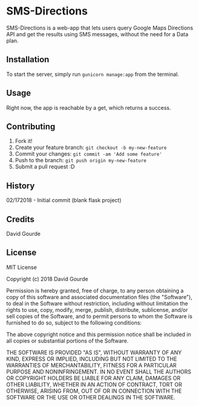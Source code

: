 # SMS-Directions

SMS-Directions is a web-app that lets users query Google Maps
Directions API and get the results using SMS messages, without
the need for a Data plan.

## Installation

To start the server, simply run `gunicorn manage:app` from the terminal.

## Usage

Right now, the app is reachable by a get, which returns a success.

## Contributing

1. Fork it!
2. Create your feature branch: `git checkout -b my-new-feature`
3. Commit your changes: `git commit -am 'Add some feature'`
4. Push to the branch: `git push origin my-new-feature`
5. Submit a pull request :D

## History

02/172018 - Initial commit (blank flask project)

## Credits

David Gourde

## License

MIT License

Copyright (c) 2018 David Gourde

Permission is hereby granted, free of charge, to any person obtaining a copy
of this software and associated documentation files (the "Software"), to deal
in the Software without restriction, including without limitation the rights
to use, copy, modify, merge, publish, distribute, sublicense, and/or sell
copies of the Software, and to permit persons to whom the Software is
furnished to do so, subject to the following conditions:

The above copyright notice and this permission notice shall be included in all
copies or substantial portions of the Software.

THE SOFTWARE IS PROVIDED "AS IS", WITHOUT WARRANTY OF ANY KIND, EXPRESS OR
IMPLIED, INCLUDING BUT NOT LIMITED TO THE WARRANTIES OF MERCHANTABILITY,
FITNESS FOR A PARTICULAR PURPOSE AND NONINFRINGEMENT. IN NO EVENT SHALL THE
AUTHORS OR COPYRIGHT HOLDERS BE LIABLE FOR ANY CLAIM, DAMAGES OR OTHER
LIABILITY, WHETHER IN AN ACTION OF CONTRACT, TORT OR OTHERWISE, ARISING FROM,
OUT OF OR IN CONNECTION WITH THE SOFTWARE OR THE USE OR OTHER DEALINGS IN THE
SOFTWARE.
